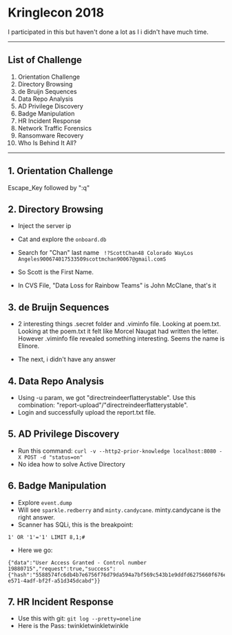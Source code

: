 # Kringlecon 2018

I participated in this but haven't done a lot as I i didn't have much time.

----
## List of Challenge
1. Orientation Challenge
2. Directory Browsing
3. de Bruijn Sequences
4. Data Repo Analysis
5. AD Privilege Discovery
6. Badge Manipulation
7. HR Incident Response
8. Network Traffic Forensics
9. Ransomware Recovery
10. Who Is Behind It All?


----
## 1. Orientation Challenge

Escape_Key followed by  ":q"


## 2. Directory Browsing

- Inject the server ip
- Cat and explore the `onboard.db`
- Search for "Chan" last name
``` !?ScottChan48 Colorado WayLos Angeles900674017533509scottmchan90067@gmail.comS```

- So Scott is the First Name.
- In CVS File, "Data Loss for Rainbow Teams" is  John McClane, that's it


## 3. de Bruijn Sequences

- 2 interesting things .secret folder and .viminfo file. Looking at poem.txt. Looking at the poem.txt it felt like Morcel Naugat had written the letter. However .viminfo  file revealed something interesting.  Seems the name is Elinore. 

- The next, i didn't have any answer


## 4. Data Repo Analysis

- Using -u param, we got "directreindeerflatterystable". Use this combination: "report-upload"/"directreindeerflatterystable".
- Login and successfully upload the report.txt file.


## 5. AD Privilege Discovery

- Run this command:
```curl -v --http2-prior-knowledge localhost:8080 -X POST -d "status=on"```
- No idea how to solve Active Directory


## 6. Badge Manipulation

- Explore `event.dump`
- Will see `sparkle.redberry` and `minty.candycane`. minty.candycane is the right answer.
- Scanner has SQLi, this is the breakpoint:
```
1' OR '1'='1' LIMIT 8,1;# 
```
- Here we go:
```
{"data":"User Access Granted - Control number 19880715","request":true,"success":{"hash":"5588574fc6db4b7e6756f76d79da594a7bf569c543b1e9ddfd6275660f676ee4","resourceId":"55e12281-e571-4adf-bf2f-a51d345dcabd"}}
```


## 7. HR Incident Response

- Use this with git:
```git log --pretty=oneline ```
- Here is the Pass: twinkletwinkletwinkle

